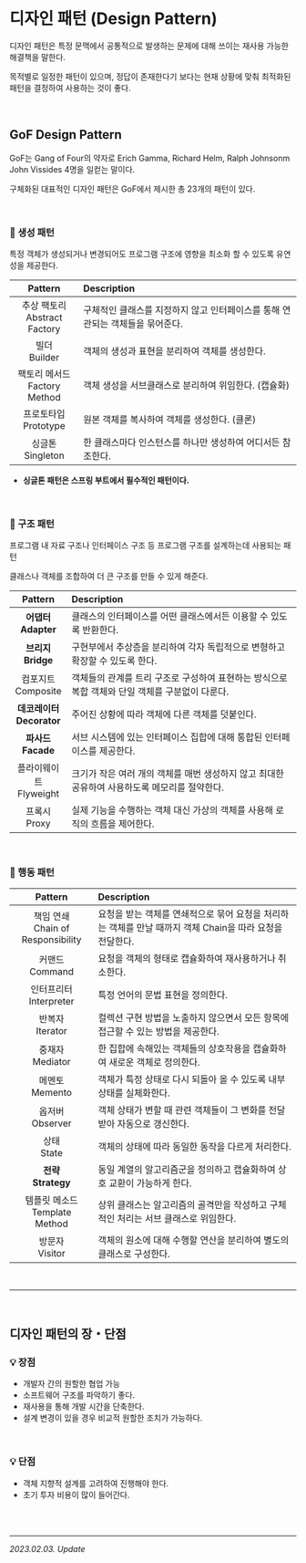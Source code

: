 # 디자인 패턴 (Design Pattern)

디자인 패턴은 특정 문맥에서 공통적으로 발생하는 문제에 대해 쓰이는 재사용 가능한 해결책을 말한다.

목적별로 일정한 패턴이 있으며, 정답이 존재한다기 보다는 현재 상황에 맞춰 최적화된 패턴을 결정하여 사용하는 것이 좋다.

<br>

## GoF Design Pattern

GoF는 Gang of Four의 약자로 Erich Gamma, Richard Helm, Ralph Johnsonm John Vissides 4명을 일컫는 말이다.

구체화된 대표적인 디자인 패턴은 GoF에서 제시한 총 23개의 패턴이 있다.

<br>

### 🔸 생성 패턴

특정 객체가 생성되거나 변경되어도 프로그램 구조에 영향을 최소화 할 수 있도록 유연성을 제공한다.

|Pattern|Description|
|:-:|:-|
|추상 팩토리<br>Abstract Factory|구체적인 클래스를 지정하지 않고 인터페이스를 통해 연관되는 객체들을 묶어준다.|
|빌더<br>Builder|객체의 생성과 표현을 분리하여 객체를 생성한다.|
|팩토리 메서드<br>Factory Method|객체 생성을 서브클래스로 분리하여 위임한다. (캡슐화)|
|프로토타입<br>Prototype|원본 객체를 복사하여 객체를 생성한다. (클론)|
|싱글톤<br>Singleton|한 클래스마다 인스턴스를 하나만 생성하여 어디서든 참조한다. |

- **싱글톤 패턴은 스프링 부트에서 필수적인 패턴이다.**

<br>

### 🔸 구조 패턴

프로그램 내 자료 구조나 인터페이스 구조 등 프로그램 구조를 설계하는데 사용되는 패턴  

클래스나 객체를 조합하여 더 큰 구조를 만들 수 있게 해준다.

|Pattern|Description|
|:-:|:-|
|**어댑터**<br>**Adapter**|클래스의 인터페이스를 어떤 클래스에서든 이용할 수 있도록 반환한다.|
|**브리지**<br>**Bridge**|구현부에서 추상층을 분리하여 각자 독립적으로 변형하고 확장할 수 있도록 한다.|
|컴포지트<br>Composite|객체들의 관계를 트리 구조로 구성하여 표현하는 방식으로 복합 객체와 단일 객체를 구분없이 다룬다.|
|**데코레이터**<br>**Decorator**|주어진 상황에 따라 객체에 다른 객체를 덧붙인다.|
|**파사드**<br>**Facade**|서브 시스템에 있는 인터페이스 집합에 대해 통합된 인터페이스를 제공한다.|
|플라이웨이트<br>Flyweight|크기가 작은 여러 개의 객체를 매번 생성하지 않고 최대한 공유하여 사용하도록 메모리를 절약한다.|
|프록시<br>Proxy|실제 기능을 수행하는 객체 대신 가상의 객체를 사용해 로직의 흐름을 제어한다.|

<br>

### 🔸 행동 패턴

|Pattern|Description|
|:-:|:-|
|책임 연쇄<br>Chain of Responsibility|요청을 받는 객체를 연쇄적으로 묶어 요청을 처리하는 객체를 만날 때까지 객체 Chain을 따라 요청을 전달한다.|
|커맨드<br>Command|요청을 객체의 형태로 캡슐화하여 재사용하거나 취소한다.|
|인터프리터<br>Interpreter|특정 언어의 문법 표현을 정의한다.|
|반복자<br>Iterator|컬렉션 구현 방법을 노출하지 않으면서 모든 항목에 접근할 수 있는 방법을 제공한다.|
|중재자<br>Mediator|한 집합에 속해있는 객체들의 상호작용을 캡슐화하여 새로운 객체로 정의한다.|
|메멘토<br>Memento|객체가 특정 상태로 다시 되돌아 올 수 있도록 내부 상태를 실체화한다.|
|옵저버<br>Observer|객체 상태가 변할 때 관련 객체들이 그 변화를 전달받아 자동으로 갱신한다.|
|상태<br>State|객체의 상태에 따라 동일한 동작을 다르게 처리한다.|
|**전략**<br>**Strategy**|동일 계열의 알고리즘군을 정의하고 캡슐화하여 상호 교환이 가능하게 한다.|
|템플릿 메소드<br>Template Method|상위 클래스는 알고리즘의 골격만을 작성하고 구체적인 처리는 서브 클래스로 위임한다.|
|방문자<br>Visitor|객체의 원소에 대해 수행할 연산을 분리하여 별도의 클래스로 구성한다.|

<br>

***

<br>

## 디자인 패턴의 장・단점

### 💡 장점

- 개발자 간의 원할한 협업 가능
- 소프트웨어 구조를 파악하기 좋다.
- 재사용을 통해 개발 시간을 단축한다.
- 설계 변경이 있을 경우 비교적 원할한 조치가 가능하다.

<br>

### 💡 단점
- 객체 지향적 설계를 고려하여 진행해야 한다.
- 초기 투자 비용이 많이 들어간다.

<br><br>

***

_2023.02.03. Update_